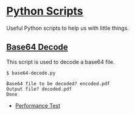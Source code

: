# [Python Scripts](https://github.com/jonatascbarroso/python-scripts/)

Useful Python scripts to help us with little things.

## [Base64 Decode](https://github.com/jonatascbarroso/python-scripts/tree/master/base64-decode)

This script is used to decode a base64 file.

```
$ base64-decode.py

Base64 file to be decoded? encoded.pdf
Output file? decoded.pdf
Done
```

* [Performance Test](https://github.com/jonatascbarroso/python-scripts/tree/master/performance-test)
